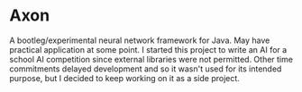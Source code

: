 # Axon
A bootleg/experimental neural network framework for Java. May have practical application at some point.
I started this project to write an AI for a school AI competition since external libraries were not permitted. Other time commitments delayed development and so it wasn't used for its intended purpose, but I decided to keep working on it as a side project.
